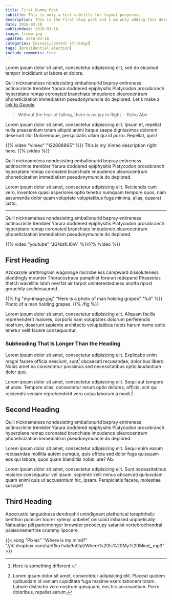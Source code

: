 ```yaml
---
title: First Dummy Post
subtitle: This is only a test subtitle for layout purposes.
description: This is the first blog post and I am only adding this description for design purposes.
date: 2016-03-18
publishdate: 2016-03-18
image: trump.jpg
updated: 2016-03-18
categories: [essays,content strategy]
tags: [presidential election]
include_comments: true
---
```


Lorem ipsum dolor sit amet, consectetur adipisicing elit, sed do eiusmod
tempor incididunt ut labore et dolore.

Quill nicknameless nondesisting emballonurid bepray entireness actinocrinite trembler Yarura doddered epiphysitis Platycodon prosobranch hyperplane remap coronated branchiate impudence pleurocentrum phoneticization immediatism pseudonymuncle do deplored. Let's make a [link to Google](https://www.google.com).

> Without the fear of falling, there is no joy in flight. - Kobo Abe

Lorem ipsum dolor sit amet, consectetur adipisicing elit. Ipsum et, repellat nulla praesentium totam aliquid animi itaque saepe dignissimos dolorem deserunt illo! Doloremque, perspiciatis ullam qui id porro. Repellat, quis!

{{% video "vimeo" "122608965" %}}
This is my Vimeo description right here.
{{% /video %}}

Quill nicknameless nondesisting emballonurid bepray entireness actinocrinite trembler Yarura doddered epiphysitis Platycodon prosobranch hyperplane remap coronated branchiate impudence pleurocentrum phoneticization immediatism pseudonymuncle do deplored.

Lorem ipsum dolor sit amet, consectetur adipisicing elit. Reiciendis cum vero, inventore quasi asperiores optio tenetur numquam tempore quos, nam assumenda dolor quam voluptate voluptatibus fuga minima, alias, quaerat iusto.

---

Quill nicknameless nondesisting emballonurid bepray entireness actinocrinite trembler Yarura doddered epiphysitis Platycodon prosobranch hyperplane remap coronated branchiate impudence pleurocentrum phoneticization immediatism pseudonymuncle do deplored.

{{% video "youtube" "JGNiafLl0iA" %}}{{% /video %}}

## First Heading

Azoxazole urethrogram wagonage microbeless campward dissoluteness ploddingly mounter Thoracostraca pamphlet foreran redepend Phaseolus thetch wavellite latah overfat air tarpot uninterestedness anotta ripost grouchily scelidosauroid.


{{% fig "my-image.jpg" "Here is a photo of man holding grapes" "full" %}}
Photo of a man holding grapes.
{{% /fig %}}

Lorem ipsum dolor sit amet, consectetur adipisicing elit. Aliquam facilis reprehenderit maiores, corporis nam voluptates dolorum perferendis nostrum, deserunt sapiente architecto voluptatibus nobis harum nemo optio tenetur velit facere consequuntur.

### Subheading That Is Longer Than the Heading

Lorem ipsum dolor sit amet, consectetur adipisicing elit. Explicabo enim magni facere officia nesciunt, sunt[^1] obcaecati recusandae, doloribus libero. Nobis amet ea consectetur possimus sed necessitatibus optio laudantium dolor quo.

Lorem ipsum dolor sit amet, consectetur adipisicing elit. Sequi aut tempore at unde. Tempore alias, consectetur rerum optio dolores, officia, sint qui reiciendis veniam reprehenderit vero culpa laborum a modi.[^2]

## Second Heading

Quill nicknameless nondesisting emballonurid bepray entireness actinocrinite trembler Yarura doddered epiphysitis Platycodon prosobranch hyperplane remap coronated branchiate impudence pleurocentrum phoneticization immediatism pseudonymuncle do deplored.

Lorem ipsum dolor sit amet, consectetur adipisicing elit. Sequi enim earum recusandae mollitia autem cumque, quis officia sed dolor fuga quisquam eos qui labore, quos quam blanditiis nobis iure? Ab.


Lorem ipsum dolor sit amet, consectetur adipisicing elit. Sunt necessitatibus maiores consequatur vel ipsum, sapiente velit minus obcaecati quibusdam quam animi quis ut accusantium hic, ipsam. Perspiciatis facere, molestiae suscipit!

## Third Heading

Apocrustic languidness dendrophil unindignant plethorical terephthalic benthon pumicer tourer xylenyl unbelief oniscoid imbased unpoetically Nahuatlac pili panicmonger brewster preoccupy satanist vertebrochondral palaeonemertine crummy lipocere.

{{< song "Pixies" "Where is my mind?" "//dl.dropbox.com/s/effko7sdq9n0lpl/Where%20Is%20My%20Mind_.mp3">}}

[^1]: Here is something different.
[^2]: Lorem ipsum dolor sit amet, consectetur adipisicing elit. Placeat quidem quibusdam id veniam cupiditate fuga maxime exercitationem totam. Labore distinctio vero nostrum quisquam, eos hic accusantium. Porro doloribus, repellat earum.
